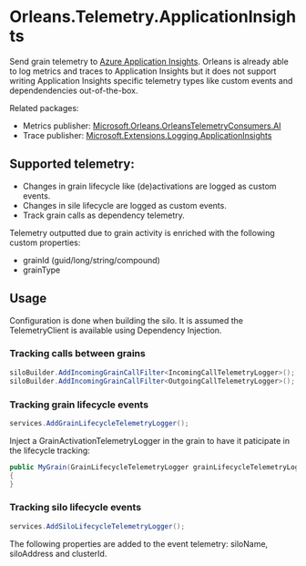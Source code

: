 # Orleans.Telemetry.ApplicationInsights

Send grain telemetry to [Azure Application Insights](https://docs.microsoft.com/en-us/azure/azure-monitor/app/app-insights-overview). Orleans is already able to log metrics and traces to Application Insights but it does not support writing Application Insights specific telemetry types like custom events and dependendencies out-of-the-box. 

Related packages:
- Metrics publisher: [Microsoft.Orleans.OrleansTelemetryConsumers.AI](https://www.nuget.org/packages/Microsoft.Orleans.OrleansTelemetryConsumers.AI/)
- Trace publisher: [Microsoft.Extensions.Logging.ApplicationInsights](https://www.nuget.org/packages/Microsoft.Extensions.Logging.ApplicationInsights)

## Supported telemetry:

- Changes in grain lifecycle like (de)activations are logged as custom events.
- Changes in sile lifecycle are logged as custom events.
- Track grain calls as dependency telemetry.

Telemetry outputted due to grain activity is enriched with the following custom properties:

- grainId (guid/long/string/compound)
- grainType

## Usage

Configuration is done when building the silo. It is assumed the TelemetryClient is available using Dependency Injection.

### Tracking calls between grains

```csharp
siloBuilder.AddIncomingGrainCallFilter<IncomingCallTelemetryLogger>();
siloBuilder.AddIncomingGrainCallFilter<OutgoingCallTelemetryLogger>();
```

### Tracking grain lifecycle events

```csharp
services.AddGrainLifecycleTelemetryLogger();
```

Inject a GrainActivationTelemetryLogger in the grain to have it paticipate in the lifecycle tracking:

```csharp
public MyGrain(GrainLifecycleTelemetryLogger grainLifecycleTelemetryLogger)
{
}
```

### Tracking silo lifecycle events

```csharp
services.AddSiloLifecycleTelemetryLogger();
```

The following properties are added to the event telemetry: siloName, siloAddress and clusterId.
